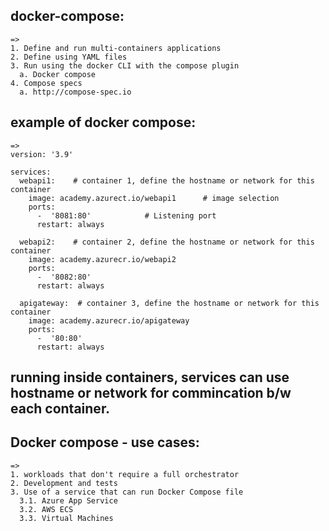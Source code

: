 ## docker-compose:
    => 
    1. Define and run multi-containers applications
    2. Define using YAML files
    3. Run using the docker CLI with the compose plugin
      a. Docker compose
    4. Compose specs
      a. http://compose-spec.io


## example of docker compose:
    =>
    version: '3.9'

    services:
      webapi1:    # container 1, define the hostname or network for this container
        image: academy.azurect.io/webapi1      # image selection
        ports:
          -  '8081:80'            # Listening port
          restart: always

      webapi2:    # container 2, define the hostname or network for this container
        image: academy.azurecr.io/webapi2
        ports:
          -  '8082:80'
          restart: always

      apigateway:  # container 3, define the hostname or network for this container
        image: academy.azurecr.io/apigateway
        ports:
          -  '80:80'
          restart: always
          
## running inside containers, services can use hostname or network for commincation b/w each container.



## Docker compose - use cases:
    =>
    1. workloads that don't require a full orchestrator
    2. Development and tests
    3. Use of a service that can run Docker Compose file
      3.1. Azure App Service
      3.2. AWS ECS
      3.3. Virtual Machines

